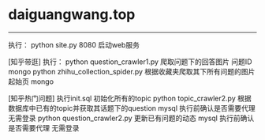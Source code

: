 # daiguangwang.top

---
执行：
python site.py 8080 启动web服务

[知乎带逛]
执行：
python question_crawler1.py 爬取问题下的回答图片 问题ID mongo
python zhihu_collection_spider.py 根据收藏夹爬取其下所有问题的图片 起始页 mongo

[知乎热门问题]
执行init.sql 初始化所有的topic
python topic_crawler2.py 	根据数据库中已有的topic并获取其话题下的question 	mysql 执行前确认是否需要代理 无需登录
python question_crawler2.py 更新已有问题的动态								mysql 执行前确认是否需要代理 无需登录